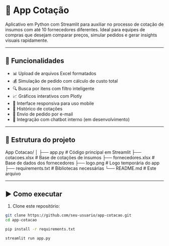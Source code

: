 # 🛒 App Cotação

Aplicativo em Python com Streamlit para auxiliar no processo de cotação de insumos com até 10 fornecedores diferentes. Ideal para equipes de compras que desejam comparar preços, simular pedidos e gerar insights visuais rapidamente.

---

## 🚀 Funcionalidades

- 📊 Upload de arquivos Excel formatados
- 💰 Simulação de pedido com cálculo de custo total
- 🔍 Busca por itens com filtro inteligente
- 📈 Gráficos interativos com Plotly
- 📱 Interface responsiva para uso mobile
- 💾 Histórico de cotações
- 📧 Envio de pedido por e-mail
- 🤖 Integração com chatbot interno (em desenvolvimento)

---

## 📁 Estrutura do projeto

App Cotacao/ │ 
├── app.py # Código principal em Streamlit 
├── cotacoes.xlsx # Base de cotações de insumos 
├── fornecedores.xlsx # Base de dados dos fornecedores 
├── logo.png # Logo temporária do app 
├── requirements.txt # Bibliotecas necessárias 
└── README.md # Este arquivo


---

## ▶️ Como executar

1. Clone este repositório:

```bash
git clone https://github.com/seu-usuario/app-cotacao.git
cd app-cotacao

pip install -r requirements.txt

streamlit run app.py


